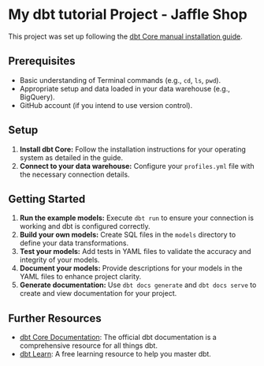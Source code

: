 # My dbt tutorial Project - Jaffle Shop

This project was set up following the [dbt Core manual installation guide](https://docs.getdbt.com/guides/manual-install?step=1).

## Prerequisites

* Basic understanding of Terminal commands (e.g., `cd`, `ls`, `pwd`).
* Appropriate setup and data loaded in your data warehouse (e.g., BigQuery).
* GitHub account (if you intend to use version control).

## Setup

1.  **Install dbt Core:** Follow the installation instructions for your operating system as detailed in the guide.
2.  **Connect to your data warehouse:** Configure your `profiles.yml` file with the necessary connection details.

## Getting Started

1.  **Run the example models:** Execute `dbt run` to ensure your connection is working and dbt is configured correctly.
2.  **Build your own models:** Create SQL files in the `models` directory to define your data transformations.
3.  **Test your models:** Add tests in YAML files to validate the accuracy and integrity of your models.
4.  **Document your models:** Provide descriptions for your models in the YAML files to enhance project clarity.
5.  **Generate documentation:** Use `dbt docs generate` and `dbt docs serve` to create and view documentation for your project.

## Further Resources

* [dbt Core Documentation](https://docs.getdbt.com/): The official dbt documentation is a comprehensive resource for all things dbt.
* [dbt Learn](https://learn.getdbt.com/): A free learning resource to help you master dbt.
